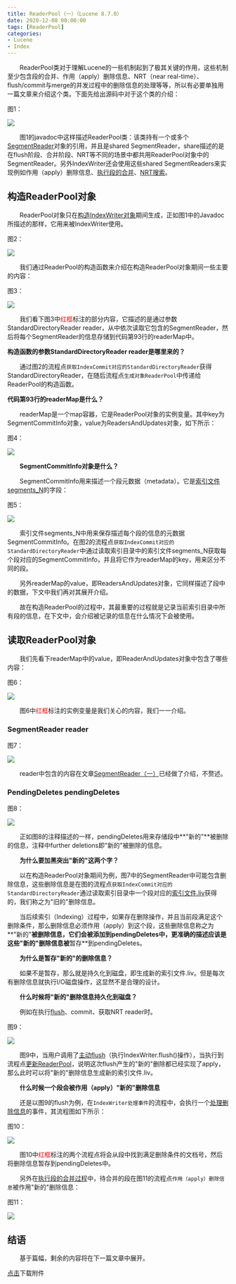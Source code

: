 ```yaml
---
title: ReaderPool（一）（Lucene 8.7.0）
date: 2020-12-08 00:00:00
tags: [ReaderPool]
categories:
- Lucene
- Index
---
```


&emsp;&emsp;ReaderPool类对于理解Lucene的一些机制起到了极其关键的作用，这些机制至少包含段的合并、作用（apply）删除信息、NRT（near real-time）、flush/commit与merge的并发过程中的删除信息的处理等等，所以有必要单独用一篇文章来介绍这个类。下面先给出源码中对于这个类的介绍：

图1：

<img src="https://www.amazingkoala.com.cn/uploads/lucene/index/ReaderPool/ReaderPool（一）/1.png">

&emsp;&emsp;图1的javadoc中这样描述ReaderPool类：该类持有一个或多个[SegmentReader](https://www.amazingkoala.com.cn/Lucene/Index/2019/1014/SegmentReader（一）)对象的引用，并且是shared SegmentReader，share描述的是在flush阶段、合并阶段、NRT等不同的场景中都共用ReaderPool对象中的SegmentReader。另外IndexWriter还会使用这些shared SegmentReaders来实现例如作用（apply）删除信息、[执行段的合并](https://www.amazingkoala.com.cn/Lucene/Index/2019/1024/执行段的合并（一）)、[NRT搜索](https://www.amazingkoala.com.cn/Lucene/Index/2019/0916/NRT（一）)。

## 构造ReaderPool对象

&emsp;&emsp;ReaderPool对象只在[构造IndexWriter对象](https://www.amazingkoala.com.cn/Lucene/Index/2019/1127/构造IndexWriter对象（六）)期间生成，正如图1中的Javadoc所描述的那样，它用来被IndexWriter使用。

图2：

<img src="https://www.amazingkoala.com.cn/uploads/lucene/index/ReaderPool/ReaderPool（一）/2.png">

&emsp;&emsp;我们通过ReaderPool的构造函数来介绍在构造ReaderPool对象期间一些主要的内容：

图3：

<img src="https://www.amazingkoala.com.cn/uploads/lucene/index/ReaderPool/ReaderPool（一）/3.png">

&emsp;&emsp;我们看下图3中<font color=red>红框</font>标注的部分内容，它描述的是通过参数StandardDirectoryReader reader，从中依次读取它包含的SegmentReader，然后将每个SegmentReader的信息存储到代码第93行的readerMap中。

**构造函数的参数StandardDirectoryReader reader是哪里来的？**

&emsp;&emsp;通过图2的流程点`获取IndexCommit对应的StandardDirectoryReader`获得StandardDirectoryReader，在随后流程点`生成对象ReaderPool`中传递给ReaderPool的构造函数。

**代码第93行的readerMap是什么？**

&emsp;&emsp;readerMap是一个map容器，它是ReaderPool对象的实例变量。其中key为SegmentCommitInfo对象，value为ReadersAndUpdates对象，如下所示：

图4：

<img src="https://www.amazingkoala.com.cn/uploads/lucene/index/ReaderPool/ReaderPool（一）/4.png">

&emsp;&emsp;**SegmentCommitInfo对象是什么？**

&emsp;&emsp;SegmentCommitInfo用来描述一个段元数据（metadata）。它是[索引文件segments_N](https://www.amazingkoala.com.cn/Lucene/suoyinwenjian/2019/0610/索引文件之segments_N)的字段：

图5：

<img src="https://www.amazingkoala.com.cn/uploads/lucene/index/ReaderPool/ReaderPool（一）/5.png">

&emsp;&emsp;索引文件segments_N中用来保存描述每个段的信息的元数据SegmentCommitInfo。在图2的流程点`获取IndexCommit对应的StandardDirectoryReader`中通过读取索引目录中的索引文件segments_N获取每个段对应的SegmentCommitInfo，并且将它作为readerMap的key，用来区分不同的段。

&emsp;&emsp;另外readerMap的value，即ReadersAndUpdates对象，它同样描述了段中的数据，下文中我们再对其展开介绍。

&emsp;&emsp;故在构造ReaderPool的过程中，其最重要的过程就是记录当前索引目录中所有段的信息，在下文中，会介绍被记录的信息在什么情况下会被使用。

## 读取ReaderPool对象

&emsp;&emsp;我们先看下readerMap中的value，即ReaderAndUpdates对象中包含了哪些内容：

图6：

<img src="https://www.amazingkoala.com.cn/uploads/lucene/index/ReaderPool/ReaderPool（一）/6.png">

&emsp;&emsp;图6中<font color=red>红框</font>标注的实例变量是我们关心的内容，我们一一介绍。

### SegmentReader reader

图7：

<img src="https://www.amazingkoala.com.cn/uploads/lucene/index/ReaderPool/ReaderPool（一）/7.png">

&emsp;&emsp;reader中包含的内容在文章[SegmentReader（一）](https://www.amazingkoala.com.cn/Lucene/Index/2019/1014/SegmentReader（一）)已经做了介绍，不赘述。

### PendingDeletes pendingDeletes

图8：

<img src="https://www.amazingkoala.com.cn/uploads/lucene/index/ReaderPool/ReaderPool（一）/8.png">

&emsp;&emsp;正如图8的注释描述的一样，pendingDeletes用来存储段中**"新的"**被删除的信息，注释中further deletions即"新的"被删除的信息。

&emsp;&emsp;**为什么要加黑突出"新的"这两个字？**

&emsp;&emsp;以在构造ReaderPool对象期间为例，图7中的SegmentReader中可能包含删除信息，这些删除信息是在图的流程点`获取IndexCommit对应的StandardDirectoryReader`通过读取索引目录中一个段对应的[索引文件.liv](https://www.amazingkoala.com.cn/Lucene/suoyinwenjian/2019/0425/索引文件之liv)获得的，我们称之为"旧的"删除信息。

&emsp;&emsp;当后续索引（Indexing）过程中，如果存在删除操作，并且当前段满足这个删除条件，那么删除信息必须作用（apply）到这个段，这些删除信息称之为**"新的"**被删除信息，它们会被添加到pendingDeletes中，更准确的描述应该是这些"新的"删除信息被**暂存**到pendingDeletes。

&emsp;&emsp;**为什么是暂存"新的"的删除信息？**

&emsp;&emsp;如果不是暂存，那么就是持久化到磁盘，即生成新的索引文件.liv。但是每次有删除信息就执行I/O磁盘操作，这显然不是合理的设计。

&emsp;&emsp;**什么时候将"新的"删除信息持久化到磁盘？**

&emsp;&emsp;例如在执行[flush](https://www.amazingkoala.com.cn/Lucene/Index/2019/0718/文档提交之flush（二）)、commit、获取NRT reader时。

图9：

<img src="https://www.amazingkoala.com.cn/uploads/lucene/index/ReaderPool/ReaderPool（一）/9.png">

&emsp;&emsp;图9中，当用户调用了[主动flush](https://www.amazingkoala.com.cn/Lucene/Index/2019/0716/文档提交之flush（一）)（执行IndexWriter.flush()操作），当执行到流程点[更新ReaderPool](https://www.amazingkoala.com.cn/Lucene/Index/2019/0812/文档提交之flush（八）)，说明这次flush产生的"新的"删除都已经实现了apply，那么此时可以将"新的"删除信息生成新的索引文件.liv。

&emsp;&emsp;**什么时候一个段会被作用（apply）"新的"删除信息**

&emsp;&emsp;还是以图9的flush为例，在`IndexWriter处理事件`的流程中，会执行一个[处理删除信息](https://www.amazingkoala.com.cn/Lucene/Index/2019/0807/文档提交之flush（七）)的事件，其流程图如下所示：

图10：

<img src="https://www.amazingkoala.com.cn/uploads/lucene/index/ReaderPool/ReaderPool（一）/10.png">

&emsp;&emsp;图10中<font color=red>红框</font>标注的两个流程点将会从段中找到满足删除条件的文档号，然后将删除信息暂存到pendingDeletes中。

&emsp;&emsp;另外在[执行段的合并过程](https://www.amazingkoala.com.cn/Lucene/Index/2019/1024/执行段的合并（一）)中，待合并的段在图11的流程点`作用（apply）删除信息`被作用"新的"删除信息：

图11：

<img src="https://www.amazingkoala.com.cn/uploads/lucene/index/ReaderPool/ReaderPool（一）/11.png">

## 结语

&emsp;&emsp;基于篇幅，剩余的内容将在下一篇文章中展开。

[点击](https://www.amazingkoala.com.cn/attachment/Lucene/Index/ReaderPool/ReaderPool（一）.zip)下载附件



